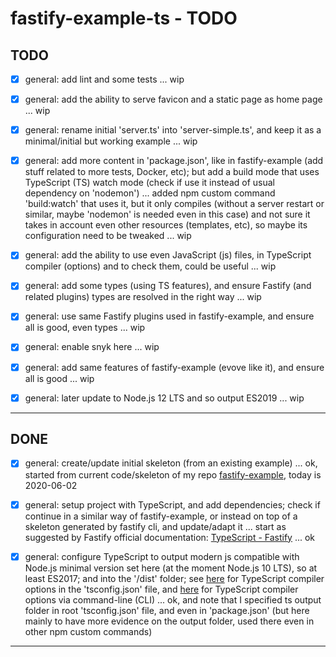 # fastify-example-ts - TODO

## TODO

* [x] general: add lint and some tests ... wip
* [x] general: add the ability to serve favicon and a static page as home page ... wip
* [x] general: rename initial 'server.ts' into 'server-simple.ts', and keep it as a minimal/initial but working example ... wip
* [x] general: add more content in 'package.json', like in fastify-example (add stuff related to more tests, Docker, etc); but add a build mode that uses TypeScript (TS) watch mode (check if use it instead of usual dependency on 'nodemon') ... added npm custom command 'build:watch' that uses it, but it only compiles (without a server restart or similar, maybe 'nodemon' is needed even in this case) and not sure it takes in account even other resources (templates, etc), so maybe its configuration need to be tweaked ... wip
* [x] general: add the ability to use even JavaScript (js) files, in TypeScript compiler (options) and to check them, could be useful ... wip
* [x] general: add some types (using TS features), and ensure Fastify (and related plugins) types are resolved in the right way ... wip
* [x] general: use same Fastify plugins used in fastify-example, and ensure all is good, even types ... wip
* [x] general: enable snyk here ... wip
* [x] general: add same features of fastify-example (evove like it), and ensure all is good ... wip

* [x] general: later update to Node.js 12 LTS and so output ES2019 ... wip


---------------


## DONE

* [x] general: create/update initial skeleton (from an existing example) ... ok, started from current code/skeleton of my repo [fastify-example](https://github.com/smartiniOnGitHub/fastify-example), today is 2020-06-02
* [x] general: setup project with TypeScript, and add dependencies; check if continue in a similar way of fastify-example, or instead on top of a skeleton generated by fastify cli, and update/adapt it ... start as suggested by Fastify official documentation: [TypeScript - Fastify](https://github.com/fastify/fastify/blob/master/docs/TypeScript.md) ... ok
* [x] general: configure TypeScript to output modern js compatible with Node.js minimal version set here (at the moment Node.js 10 LTS), so at least ES2017; and into the '/dist' folder; see [here](https://www.typescriptlang.org/docs/handbook/tsconfig-json.html) for TypeScript compiler options in the 'tsconfig.json' file, and [here](https://www.typescriptlang.org/docs/handbook/compiler-options.html) for TypeScript compiler options via command-line (CLI) ... ok, and note that I specified ts output folder in root 'tsconfig.json' file, and even in 'package.json' (but here mainly to have more evidence on the output folder, used there even in other npm custom commands)


---------------
